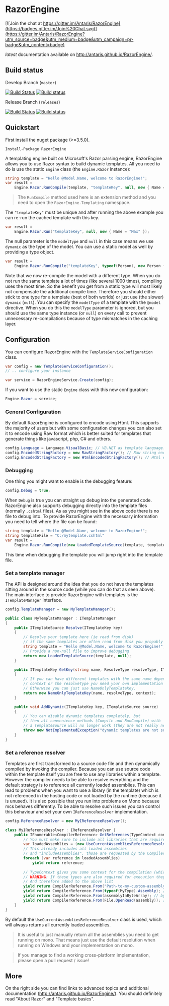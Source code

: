 # RazorEngine

[![Join the chat at https://gitter.im/Antaris/RazorEngine](https://badges.gitter.im/Join%20Chat.svg)](https://gitter.im/Antaris/RazorEngine?utm_source=badge&utm_medium=badge&utm_campaign=pr-badge&utm_content=badge)

*latest* documentation available on http://antaris.github.io/RazorEngine/.

## Build status

Develop Branch (`master`)

[![Build Status](https://travis-ci.org/Antaris/RazorEngine.svg?branch=master)](https://travis-ci.org/Antaris/RazorEngine)
[![Build status](https://ci.appveyor.com/api/projects/status/39bi38wonhwolrgy/branch/master?svg=true)](https://ci.appveyor.com/project/Antaris/razorengine/branch/master)

Release Branch (`releases`)

[![Build Status](https://travis-ci.org/Antaris/RazorEngine.svg?branch=releases)](https://travis-ci.org/Antaris/RazorEngine)
[![Build status](https://ci.appveyor.com/api/projects/status/39bi38wonhwolrgy/branch/releases?svg=true)](https://ci.appveyor.com/project/Antaris/razorengine/branch/releases)


## Quickstart

First install the nuget package (>=3.5.0).

	Install-Package RazorEngine

A templating engine built on Microsoft's Razor parsing engine, RazorEngine allows you to use Razor syntax to build dynamic templates.
All you need to do is use the static `Engine` class (the `Engine.Razor` instance):

```csharp
string template = "Hello @Model.Name, welcome to RazorEngine!";
var result =
	Engine.Razor.RunCompile(template, "templateKey", null, new { Name = "World" });
```

> The `RunCompile` method used here is an extension method and you need to open the `RazorEngine.Templating` namespace.

The `"templateKey"` must be unique and after running the above example you can re-run the cached template with this key.

```csharp
var result =
	Engine.Razor.Run("templateKey", null, new { Name = "Max" });
```

The null parameter is the `modelType` and `null` in this case means we use `dynamic` as the type of the model.
You can use a static model as well by providing a type object.

```csharp
var result =
	Engine.Razor.RunCompile("templateKey", typeof(Person), new Person { Name = "Max" });
```

Note that we now re-compile the model with a different type. 
When you do not run the same template a lot of times (like several 1000 times), compiling uses the most time.
So the benefit you get from a static type will most likely not compensate the additional compile time.
Therefore you should either stick to one type for a template (best of both worlds) or just use (the slower) `dynamic` (`null`).
You can specify the `modelType` of a template with the `@model` directive. 
When you do this the `modelType` parameter is ignored, but you should use the same type instance (or `null`) 
on every call to prevent unnecessary re-compilations because of type mismatches in the caching layer.

## Configuration

You can configure RazorEngine with the `TemplateServiceConfiguration` class.

```csharp
var config = new TemplateServiceConfiguration();
// .. configure your instance

var service = RazorEngineService.Create(config);
```

If you want to use the static `Engine` class with this new configuration:

```csharp
Engine.Razor = service;
```


### General Configuration

By default RazorEngine is configured to encode using Html. 
This supports the majority of users but with some configuration changes you can also set it to encode using Raw format 
which is better suited for templates that generate things like javascript, php, C# and others.

```csharp
config.Language = Language.VisualBasic; // VB.NET as template language.
config.EncodedStringFactory = new RawStringFactory(); // Raw string encoding.
config.EncodedStringFactory = new HtmlEncodedStringFactory(); // Html encoding.
```

### Debugging

One thing you might want to enable is the debugging feature:

```csharp
config.Debug = true;
```

When `Debug` is true you can straight up debug into the generated code. 
RazorEngine also supports debugging directly into the template files (normally `.cshtml` files).
As as you might see in the above code there is no file to debug into.
To provide RazorEngine with the necessary information you need to tell where the file can be found:

```csharp
string template = "Hello @Model.Name, welcome to RazorEngine!";
string templateFile = "C:/mytemplate.cshtml"
var result =
	Engine.Razor.RunCompile(new LoadedTemplateSource(template, templateFile), "templateKey", null, new { Name = "World" });
```

This time when debugging the template you will jump right into the template file.

### Set a template manager
	
The API is designed around the idea that you do not have the templates sitting around in the source code (while you can do that as seen above).
The main interface to provide RazorEngine with templates is the `ITemplateManager` interface.

```csharp
config.TemplateManager = new MyTemplateManager(); 

public class MyTemplateManager : ITemplateManager
{
    public ITemplateSource Resolve(ITemplateKey key)
    {
        // Resolve your template here (ie read from disk)
		// if the same templates are often read from disk you propably want to do some caching here.
        string template = "Hello @Model.Name, welcome to RazorEngine!";
        // Provide a non-null file to improve debugging
        return new LoadedTemplateSource(template, null);
    }

    public ITemplateKey GetKey(string name, ResolveType resolveType, ITemplateKey context)
    {
        // If you can have different templates with the same name depending on the 
        // context or the resolveType you need your own implementation here!
        // Otherwise you can just use NameOnlyTemplateKey.
        return new NameOnlyTemplateKey(name, resolveType, context);
    }

    public void AddDynamic(ITemplateKey key, ITemplateSource source)
    {
        // You can disable dynamic templates completely, but 
        // then all convenience methods (Compile and RunCompile) with
        // a TemplateSource will no longer work (they are not really needed anyway).
        throw new NotImplementedException("dynamic templates are not supported!");
    }
}
```

### Set a reference resolver 

Templates are first transformed to a source code file and then dynamically compiled by invoking the compiler.
Because you can use source code within the template itself you are free to use any libraries within a template.
However the compiler needs to be able to resolve everything and the default strategy is to reference all currently loaded assemblies.
This can lead to problems when you want to use a library (in the template) which is not referenced in the 
hosting code or not loaded by the runtime (because it is unused).
It is also possible that you run into problems on Mono because mcs behaves differently.
To be able to resolve such issues you can control this behaviour and set your own `IReferenceResolver` implementation.

```csharp
config.ReferenceResolver = new MyIReferenceResolver();

class MyIReferenceResolver : IReferenceResolver {
    public IEnumerable<CompilerReference> GetReferences(TypeContext context, IEnumerable<CompilerReference> includeAssemblies) {
		// You must make sure to include all libraries that are required, even standard libraries!
		var loadedAssemblies = (new UseCurrentAssembliesReferenceResolver()).GetReferences(context, includeAssemblies);
		// This already includes all loaded assemblies
		// and "includeAssemblies", those are requested by the Compiler (Microsoft.CSharp for example).
		foreach (var reference in loadedAssemblies)
			yield return reference;
		
		// TypeContext gives you some context for the compilation (which templates, which namespaces and types)
		// WARNING: If these types are also required for execution they will eventually be loaded by RazorEngine
		// And therefore added to the above list
		yield return CompilerReference.From("Path-to-my-custom-assembly"); // file path (string)
		yield return CompilerReference.From(typeof(MyType).Assembly); // Assembly
		yield return CompilerReference.From(assemblyInByteArray); // byte array (roslyn only)
		yield return CompilerReference.From(File.OpenRead(assembly)); // stream (roslyn only)
	}
}
```

By default the `UseCurrentAssembliesReferenceResolver` class is used, which will always returns all currently loaded assemblies.

> It is useful to just manually return all the assemblies you need to get running on mono.
> That means just use the default resolution when running on Windows and your implementation on mono.

> If you manage to find a working cross-platform implementation, please open a pull request / issue!

## More

On the right side you can find links to advanced topics and additional documentation (http://antaris.github.io/RazorEngine/).
You should definitely read "About Razor" and "Template basics".

